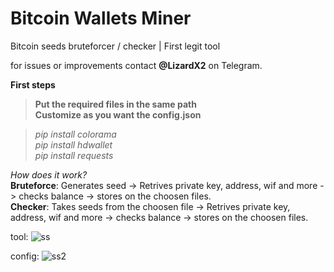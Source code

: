 # Bitcoin Wallets Miner
Bitcoin seeds bruteforcer / checker | First legit tool

for issues or improvements contact **@LizardX2** on Telegram.

**First steps**<br />
> **Put the required files in the same path** <br />
> **Customize as you want the config.json** <br />

> _pip install colorama_<br />
> _pip install hdwallet_<br />
> _pip install requests_<br />

_How does it work?_ <br />
**Bruteforce**: Generates seed -> Retrives private key, address, wif and more -> checks balance -> stores on the choosen files.<br/>
**Checker**: Takes seeds from the choosen file -> Retrives private key, address, wif and more -> checks balance -> stores on the choosen files.<br/>

tool:
![ss](https://user-images.githubusercontent.com/108220470/185769833-ef1a9191-6e41-4fcb-b300-d59ee372b276.png)

config:
![ss2](https://user-images.githubusercontent.com/108220470/185769906-77f04412-a36d-4eab-a013-57675925c15e.png)

